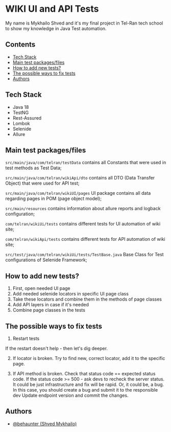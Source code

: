 
# WIKI UI and API Tests

My name is Mykhailo Shved and it's my final project in Tel-Ran tech school to show my knowledge in Java Test automation.

## Contents
- [Tech Stack](#TechStack)
- [Main test packages/files](#Maintestpackages/files)
- [How to add new tests?](#Howtoaddnewtests?)
- [The possible ways to fix tests](#Thepossiblewaystofixtests)
- [Authors](#Authors)

## Tech Stack

- Java 18
- TestNG
- Rest-Assured
- Lombok
- Selenide
- Allure


## Main test packages/files


`src/main/java/com/telran/testData` contains all Constants that were used in test methods as Test Data;

`src/main/java/com/telran/wikiApi/dto` contains all DTO (Data Transfer Object) that were used for API test;

`src/main/java/com/telran/wikiUI/pages` UI package contains all data regarding pages in POM (page object model);

`src/main/resources` contains information about allure reports and logback configuration;

`com/telran/wikiUi/tests` contains different tests for UI automation of wiki site;

`com/telran/wikiApi/tests`
 contains different tests for API automation of wiki site;

`src/test/java/com/telran/wikiUi/tests/TestBase.java`  Base Class for Test configurations of Selenide Framework;

## How to add new tests?

1. First, open needed UI page
2. Add needed selenide locators in specific UI page class
3. Take these locators and combine them in the methods of page classes
4. Add API layers in case if it's needed
5. Combine page classes in the tests


## The possible ways to fix tests

1. Restart tests

If the restart doesn't help - then let's dig deeper.

2. If locator is broken.
Try to find new, correct locator, add it to the specific page.

3. If API method is broken.
Check that status code == expected status code.
If the status code >= 500 - ask devs to recheck the server status. It could be just infrastructure and fix will be rapid. Or, it could be, a bug. In this case, you should create a bug and submit it to the responsible dev
Update endpoint version and commit the changes.


## Authors

- [@behaunter (Shved Mykhailo)](https://github.com/behaunter)

